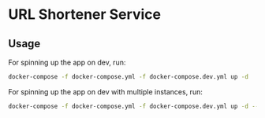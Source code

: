# URL Shortener Service

## Usage

For spinning up the app on dev, run:
```sh
docker-compose -f docker-compose.yml -f docker-compose.dev.yml up -d 
```

For spinning up the app on dev with multiple instances, run:
```sh
docker-compose -f docker-compose.yml -f docker-compose.dev.yml up -d --scale url-shortener=2
```
